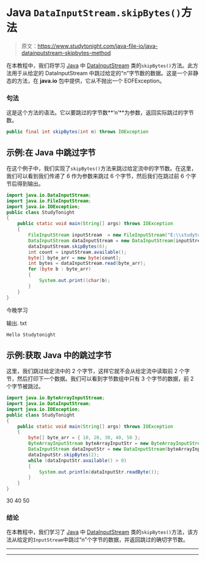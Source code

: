 # Java `DataInputStream.skipBytes()`方法

> 原文：<https://www.studytonight.com/java-file-io/java-datainputstream-skipbytes-method>

在本教程中，我们将学习 [Java](https://www.studytonight.com/java/) 中 [DataInputStream](https://www.studytonight.com/java-file-io/java-datainputstream-class) 类的`skipBytes()`方法。此方法用于从给定的 DataInputStream 中跳过给定的“n”字节数的数据。这是一个非静态的方法，在 **java.io** 包中提供，它从不抛出一个 EOFException。

### 句法

这是这个方法的语法。它以要跳过的字节数**‘n’**为参数，返回实际跳过的字节数。

```java
public final int skipBytes(int n) throws IOException 
```

## 示例:在 Java 中跳过字节

在这个例子中，我们实现了`skipBytes()`方法来跳过给定流中的字节数。在这里，我们可以看到我们传递了 6 作为参数来跳过 6 个字节，然后我们在跳过前 6 个字节后得到输出。

```java
import java.io.DataInputStream;
import java.io.FileInputStream;
import java.io.IOException;
public class StudyTonight 
{
	public static void main(String[] args) throws IOException 
	{ 
		FileInputStream inputStream  = new FileInputStream("E:\\studytonight\\file.txt"); 
		DataInputStream dataInputStream = new DataInputStream(inputStream); 
		dataInputStream.skipBytes(6);
		int count = inputStream.available();
		byte[] byte_arr = new byte[count]; 
		int bytes = dataInputStream.read(byte_arr); 
		for (byte b : byte_arr)
		{ 
			System.out.print((char)b); 
		} 
	}  
}
```

今晚学习

输出. txt

```java
Hello Studytonight
```

## 示例:获取 Java 中的跳过字节

这里，我们跳过给定流中的 2 个字节，这样它就不会从给定流中读取前 2 个字节，然后打印下一个数据。我们可以看到字节数组中只有 3 个字节的数据，前 2 个字节被跳过。

```java
import java.io.ByteArrayInputStream;
import java.io.DataInputStream;
import java.io.IOException;
public class StudyTonight 
{
	public static void main(String[] args) throws IOException 
	{ 
        byte[] byte_arr = { 10, 20, 30, 40, 50 }; 
        ByteArrayInputStream byteArrayInputStr = new ByteArrayInputStream(byte_arr); 
        DataInputStream dataInputStr = new DataInputStream(byteArrayInputStr); 
        dataInputStr.skipBytes(2);  
        while (dataInputStr.available() > 0) 
        { 
            System.out.println(dataInputStr.readByte()); 
        } 
	}  
}
```

30
40
50

### 结论

在本教程中，我们学习了 [Java](https://www.studytonight.com/java/) 中 [DataInputStream](https://www.studytonight.com/java-file-io/java-datainputstream-class) 类的`skipBytes()`方法，该方法从给定的`InputStream`中跳过“n”个字节的数据，并返回跳过的确切字节数。

* * *

* * *